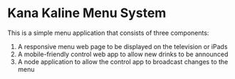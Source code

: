 # Kana Kaline Menu System

This is a simple menu application that consists of three components:

1. A responsive menu web page to be displayed on the television or iPads
2. A mobile-friendly control web app to allow new drinks to be announced
3. A node application to allow the control app to broadcast changes to the menu